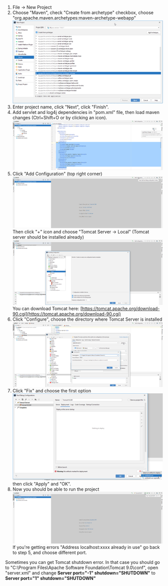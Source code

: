 1. File -> New Project
2. Choose "Maven", check "Create from archetype" checkbox, choose "org.apache.maven.archetypes:maven-archetype-webapp" ![link](readme/1.png)
3. Enter project name, click "Next", click "Finish".
4. Add servlet and log4j dependencies in "pom.xml" file, then load maven changes (Ctrl+Shift+O or by clicking an icon). ![link](readme/2.png)
5. Click "Add Configuration" (top right corner) ![link](readme/3.png)
Then click "+" icon and choose "Tomcat Server -> Local" (Tomcat server should be installed already) ![link](readme/4.png)
You can download Tomcat here: [https://tomcat.apache.org/download-90.cgi](https://tomcat.apache.org/download-90.cgi)
6. Click "Configure", choose the directory where Tomcat Server is installed ![link](readme/5.png)
7. Click "Fix" and choose the first option ![link](readme/6.png)
then click "Apply" and "OK".
8. Now you should be able to run the project ![link](readme/7.png)
If you're getting errors "Address localhost:xxxx already in use" go back to step 5, and choose different port.

Sometimes you can get Tomcat shutdown error.
In that case you should go to "C:\Program Files\Apache Software Foundation\Tomcat 9.0\conf", open "server.xml" and change **Server port="-1" shutdown="SHUTDOWN"** to **Server port="1" shutdown="SHUTDOWN"**